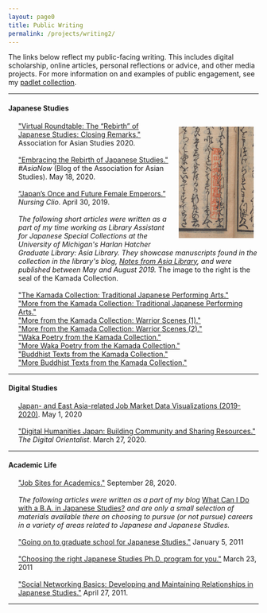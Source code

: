 ```yaml
---
layout: page0
title: Public Writing
permalink: /projects/writing2/
---
```


<p></p>The links below reflect my public-facing writing. This includes digital scholarship, online articles, personal reflections or advice, and other media projects. For more information on and examples of public engagement, see my <a href="http://prcurtis.com/images/padlet_logo.png">padlet collection</a>.
<p></p>
<hr>
<p></p>
<h4>Japanese Studies</h4>
<p></p>
<div style>
<img src="/images/writing_kamada_1.jpg" style="float:right;max-width:30%;padding: 10px 10px 10px 15px;">
</div>
<span style="padding-left: 20px; display:block">
	<a href="/events/AAS2020/PC/">"Virtual Roundtable: The “Rebirth” of Japanese Studies: Closing Remarks."</a> Association for Asian Studies 2020.<br>
	&nbsp;<br>
	<a href="https://www.asianstudies.org/embracing-the-rebirth-of-japanese-studies/">"Embracing the Rebirth of Japanese Studies."</a>  <em>#AsiaNow</em> (Blog of the Association for Asian Studies). May 18, 2020.<br>
	&nbsp;<br>
	<a href="https://nursingclio.org/2019/04/30/japans-once-and-future-female-emperors/">“Japan’s Once and Future Female Emperors.”</a> <em>Nursing Clio</em>. April 30, 2019.<br>
	&nbsp;<br>
	<em>The following short articles were written as a part of my time working as Library Assistant for Japanese Special Collections at the University of Michigan's Harlan Hatcher Graduate Library: Asia Library. They showcase manuscripts found in the collection in the library's blog, <a href="https://apps.lib.umich.edu/blogs/notes-asia-library">Notes from Asia Library</a>, and were published between May and August 2019.</em> The image to the right is the seal of the Kamada Collection.<br>
	&nbsp;<br>
	<a href="https://apps.lib.umich.edu/blogs/notes-asia-library/kamada-collection">"The Kamada Collection: Traditional Japanese Performing Arts."</a><br>
	<a href="https://apps.lib.umich.edu/blogs/notes-asia-library/more-kamada-collection-traditional-japanese-performing-arts">"More from the Kamada Collection: Traditional Japanese Performing Arts."</a><br>
	<a href="https://apps.lib.umich.edu/blogs/notes-asia-library/more-kamada-collection-warrior-scenes-1">"More from the Kamada Collection: Warrior Scenes (1)."</a><br>
	<a href="https://apps.lib.umich.edu/blogs/notes-asia-library/more-kamada-collection-warrior-scenes-2">"More from the Kamada Collection: Warrior Scenes (2)."</a><br>
		<a href="https://apps.lib.umich.edu/blogs/notes-asia-library/waka-poetry-kamada-collection">"Waka Poetry from the Kamada Collection."</a><br>
		<a href="https://apps.lib.umich.edu/blogs/notes-asia-library/more-waka-poetry-kamada-collection">"More Waka Poetry from the Kamada Collection."</a><br>
	<a href="https://apps.lib.umich.edu/blogs/notes-asia-library/buddhist-texts-kamada-collection">"Buddhist Texts from the Kamada Collection."</a><br>
	<a href="https://apps.lib.umich.edu/blogs/notes-asia-library/more-buddhist-texts-kamada-collection">"More Buddhist Texts from the Kamada Collection."</a><br>
	</span>
<p></p>
<hr>
<p></p>
<h4>Digital Studies</h4>
<p></p>
<span style="padding-left: 20px; display:block">
				<a href="http://prcurtis.com/projects/jobs2020/">Japan- and East Asia-related Job Market Data Visualizations (2019-2020)</a>. May 1, 2020<br>
				&nbsp;<br>
				<a href="https://digitalorientalist.com/2020/03/27/digital-humanities-japan-building-community-and-sharing-resources/">"Digital Humanities Japan: Building Community and Sharing Resources."</a> <em>The Digital Orientalist</em>. March 27, 2020.<br>
</span>
<p></p>
<hr>
<p></p>
<h4>Academic Life</h4>
<p></p>
<span style="padding-left: 20px; display:block">
				<a href="/docs/jobsites/">"Job Sites for Academics."</a> September 28, 2020.<br>
				&nbsp;<br>
				<em>The following articles were written as a part of my blog</em> <a href="https://shinpaideshou.com/">What Can I Do with a B.A. in Japanese Studies?</a> <em>and are only a small selection of materials available there on choosing to pursue (or not pursue) careers in a variety of areas related to Japanese and Japanese Studies.</em><br>
				&nbsp;<br>
				<a href="https://shinpaideshou.com/2011/01/05/going-on-to-graduate-school-for-japanese-studies/">"Going on to graduate school for Japanese Studies."</a> January 5, 2011<br>
				&nbsp;<br>
				<a href="https://shinpaideshou.com/2011/03/23/choosing-the-right-japanese-studies-ph-d-program-for-you/">"Choosing the right Japanese Studies Ph.D. program for you."</a> March 23, 2011<br>
				&nbsp;<br>
				<a href="https://shinpaideshou.com/2011/04/27/social-networking-basics-developing-and-maintaining-relationships-in-japanese-studies/">"Social Networking Basics: Developing and Maintaining Relationships in Japanese Studies."</a> April 27, 2011.<br>
</span>
<p></p>
<hr>
<p></p>
<p></p>
